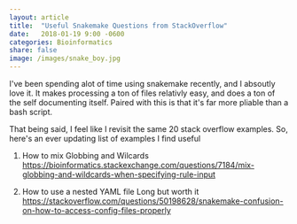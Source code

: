 ```yaml
---
layout: article
title:  "Useful Snakemake Questions from StackOverflow"
date:   2018-01-19 9:00 -0600
categories: Bioinformatics
share: false
image: /images/snake_boy.jpg
---
```


I've been spending alot of time using snakemake recently, and I absoutly love
it. It makes processing a ton of files relativly easy, and does a ton of the
self documenting itself. Paired with this is that it's far more pliable than a
bash script.

That being said, I feel like I revisit the same 20 stack overflow examples. So,
here's an ever updating list of examples I find useful

1. How to mix Globbing and Wilcards
https://bioinformatics.stackexchange.com/questions/7184/mix-globbing-and-wildcards-when-specifying-rule-input

2. How to use a nested YAML file 
Long but worth it 
https://stackoverflow.com/questions/50198628/snakemake-confusion-on-how-to-access-config-files-properly


